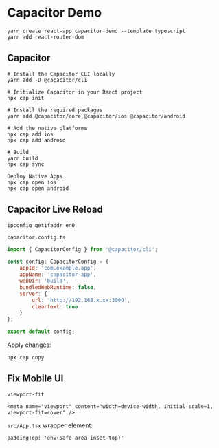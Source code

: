 # Capacitor Demo

```
yarn create react-app capacitor-demo --template typescript
yarn add react-router-dom
```

## Capacitor

```
# Install the Capacitor CLI locally
yarn add -D @capacitor/cli

# Initialize Capacitor in your React project
npx cap init

# Install the required packages
yarn add @capacitor/core @capacitor/ios @capacitor/android

# Add the native platforms
npx cap add ios
npx cap add android

# Build
yarn build
npx cap sync

Deploy Native Apps
npx cap open ios
npx cap open android
```

## Capacitor Live Reload

```
ipconfig getifaddr en0
```

`capacitor.config.ts`
```javascript
import { CapacitorConfig } from '@capacitor/cli';

const config: CapacitorConfig = {
	appId: 'com.example.app',
	appName: 'capacitor-app',
	webDir: 'build',
	bundledWebRuntime: false,
	server: {
		url: 'http://192.168.x.xx:3000',
		cleartext: true
	}
};

export default config;
```

Apply changes:
```
npx cap copy
```

## Fix Mobile UI

`viewport-fit`
```
<meta name="viewport" content="width=device-width, initial-scale=1, viewport-fit=cover" />
```

`src/App.tsx` wrapper element:
```
paddingTop: 'env(safe-area-inset-top)'
```